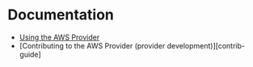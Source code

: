 # Documentation

* [Using the AWS Provider](https://registry.terraform.io/providers/hashicorp/aws/latest/docs)
* [Contributing to the AWS Provider (provider development)][contrib-guide]
